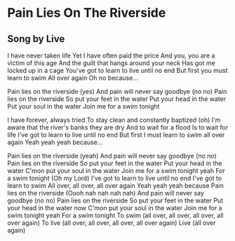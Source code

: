 Pain Lies On The Riverside
==========================

Song by Live
------------

I have never taken life
Yet I have often paid the price
And you, you are a victim of this age
And the guilt that hangs around your neck
Has got me locked up in a cage
You've got to learn to live until no end
But first you must learn to swim
All over again
Oh no because...

Pain lies on the riverside (yes)
And pain will never say goodbye (no no)
Pain lies on the riverside
So put your feet in the water
Put your head in the water
Put your soul in the water
Join me for a swim tonight

I have forever, always tried
To stay clean and constantly baptized (oh)
I'm aware that the river's banks they are dry
And to wait for a flood
Is to wait for life
I've got to learn to live until no end
But first I must learn to swim all over again
Yeah yeah yeah because...

Pain lies on the riverside (yeah)
And pain will never say goodbye (no no)
Pain lies on the riverside
So put your feet in the water
Put your head in the water
C'mon put your soul in the water
Join me for a swim tonight yeah
For a swim tonight (Oh my Lord)
I've got to learn to live until no end
I've got to learn to swim
All over, all over, all over again
Yeah yeah yeah because
Pain lies on the riverside
(Oooh nah nah nah nah)
And pain will never say goodbye (no no)
Pain lies on the riverside
So put your feet in the water
Put your head in the water now
C'mon put your soul in the water
Join me for a swim tonight yeah
For a swim tonight
To swim (all over, all over, all over, all over again)
To live (all over, all over, all over, all over again)
Live (all over again)
